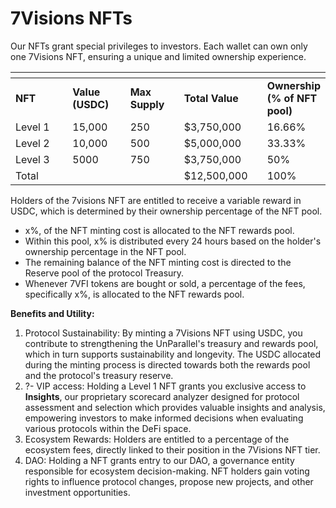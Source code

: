 # 7Visions NFTs

Our NFTs grant special privileges to investors. Each wallet can own only one 7Visions NFT, ensuring a unique and limited ownership experience.&#x20;

<table data-header-hidden><thead><tr><th width="117"></th><th width="98"></th><th width="88"></th><th width="135"></th><th></th></tr></thead><tbody><tr><td><strong>NFT</strong></td><td><strong>Value (USDC)</strong></td><td><strong>Max Supply</strong></td><td><strong>Total Value</strong></td><td><strong>Ownership (% of NFT pool)</strong></td></tr><tr><td>Level 1</td><td>15,000</td><td>250</td><td>$3,750,000</td><td>16.66%</td></tr><tr><td>Level 2</td><td>10,000</td><td>500</td><td>$5,000,000</td><td>33.33%</td></tr><tr><td>Level 3</td><td>5000</td><td>750</td><td>$3,750,000</td><td>50%</td></tr><tr><td>Total</td><td></td><td></td><td>$12,500,000</td><td>100%</td></tr></tbody></table>

Holders of the 7visions NFT are entitled to receive a variable reward in USDC, which is determined by their ownership percentage of the NFT pool.

* x%, of the NFT minting cost is allocated to the NFT rewards pool.&#x20;
* Within this pool, x% is distributed every 24 hours based on the holder's ownership percentage in the NFT pool.&#x20;
* The remaining balance of the NFT minting cost is directed to the Reserve pool of the protocol Treasury.&#x20;
* Whenever 7VFI tokens are bought or sold, a percentage of the fees, specifically x%, is allocated to the NFT rewards pool.

**Benefits and Utility:**

1. Protocol Sustainability: By minting a 7Visions NFT using USDC, you contribute to strengthening the UnParallel's treasury and rewards pool, which in turn supports sustainability and longevity. The USDC allocated during the minting process is directed towards both the rewards pool and the protocol's treasury reserve.
2. ?- VIP access: Holding a Level 1 NFT grants you exclusive access to **Insights**, our proprietary scorecard analyzer designed for protocol assessment and selection which provides valuable insights and analysis, empowering investors to make informed decisions when evaluating various protocols within the DeFi space.
3. Ecosystem Rewards: Holders are entitled to a percentage of the ecosystem fees, directly linked to their position in the 7Visions NFT tier.
4. DAO: Holding a NFT grants entry to our DAO, a governance entity responsible for ecosystem decision-making. NFT holders gain voting rights to influence protocol changes, propose new projects, and other investment opportunities.
